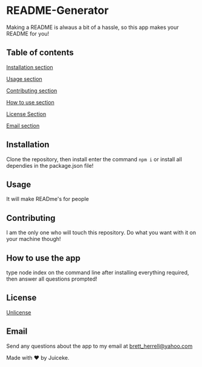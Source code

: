 # README-Generator
  Making a README is alwaus a bit of a hassle, so this app makes your README for you!

  ## Table of contents

  [Installation section](#Installation)
  
  [Usage section](#Usage)
  
  [Contributing section](#Contributing)

  [How to use section](#How-to-use-the-app)

  [License Section](#License)

  [Email section](#Email)

  ## Installation
  Clone the repository, then install enter the command ```npm i``` or install all dependies in the package.json file!

  ## Usage
  It will make READme's for people

  ## Contributing
  I am the only one who will touch this repository. Do what you want with it on your machine though!

  ## How to use the app
  type node index on the command line after installing everything required, then answer all questions prompted!
  
  ## License
  [Unlicense](https://choosealicense.com/licenses/undefined/)

  ## Email
  Send any questions about the app to my email at [brett_herrell@yahoo.com](mailto:brett_herrell@yahoo.com)

  Made with ❤️ by Juiceke.
